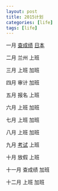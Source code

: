 ```yaml
---
layout: post
title: 2015计划
categories: [life]
tags: [life]
---
```


一月   [查成绩](http://zyb.tju.edu.cn/)     [日本](http://search.qyer.com/index/298.html)

二月   兰州  上班

三月   上班  加班

四月   审计  加班

五月   报名  上班

六月   上班  加班

七月   上班  加班

八月   上班  加班

九月   [考试](http://www.tjkpzx.com/)  上班  

十月   放假  上班

十一月 查成绩 加班

十二月 上班  加班  

